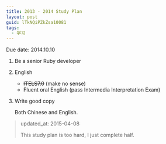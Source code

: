 ```yaml
---
title: 2013 - 2014 Study Plan
layout: post
guid: lTkNQiPZkZsa10081
tags:
  - 学习
---
```


Due date: 2014.10.10

1. Be a senior Ruby developer

2. English
    * ~~ITELS7.0~~ (make no sense)
    * Fluent oral English (pass Intermedia Interpretation Exam)

3. Write good copy

	Both Chinese and English.

> updated_at: 2015-04-08
>
> This study plan is too hard, I just complete half.
